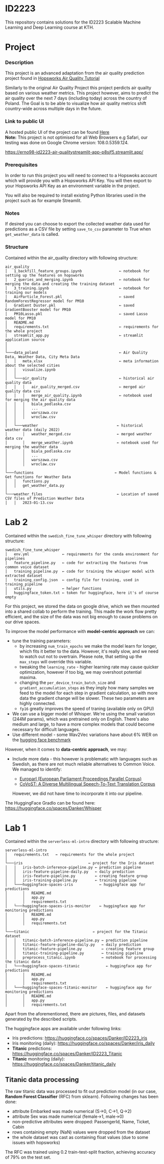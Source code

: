 # ID2223

This repository contains solutions for the ID2223 Scalable Machine Learning and Deep Learning course at KTH.

# Project
### Description
This project is an advanced adaptation from the air quality prediction project found in [Hopsworks Air Quality Tutorial](https://github.com/logicalclocks/hopsworks-tutorials/tree/master/advanced_tutorials/air_quality "Hopsworks Air Quality Tutorial")

Similarly to the original Air Quality Project this project perdicts air quailty based on various weather metrics. This project however, aims to predict the air quality over the next 7 days (including today) across the country of Poland. The Goal is to be able to visualize how air quality metrics shift country-wide across multiple days in the future.

### Link to public UI
A hosted public UI of the project can be found [Here](https://erno98-id2223-air-qualitystreamlit-app-p8sjf5.streamlit.app/ "PM10 Predictions for Poland")
<br>**Note:** This project is not optimised for all Web Browsers e.g Safari, our testing was done on Google Chrome version: 108.0.5359.124.

https://erno98-id2223-air-qualitystreamlit-app-p8sjf5.streamlit.app/

### Prerequisites
In order to run this project you will need to connect to a Hopswoks account which will provide you with a Hopsworks API Key. You will then export to your Hopsworks API Key as an environment variable in the project. 

You will also be required to install existing Python libraries used in the project such as for example Streamlit.

### Notes
If desired you can choose to export the collected weather data used for predictions as a CSV file by setting ```save_to_csv``` parameter to True when ```get_weather_data``` is called.

### Structure
Contained within the air_quality directory with following structure:
```
air_quality   
│   1_backfill_feature_groups.ipynb                 ← notebook for setting up the features on hopsworks
│   2_queries_and_merging.ipynb                     ← notebook for merging the data and creating the training dataset
│   3_training.ipynb                                ← notebook for training our models
│   AirParticle_Forest.pkl                          ← saved RandomForestRegressor model for PM10 
│   Gradient Duster.pkl                             ← saved GradientBooster model for PM10 
│   PM10Lasso.pkl                                   ← saved Lasso model for PM10
│   README.md
│   requirements.txt                                ← requirements for the whole project 
│   streamlit_app.py                                ← streamlit application source
│
│
└───data_poland                                     ← Air Quality Data, Weather Data, City Meta Data
│   │   meta.xlsx                                   ← meta information about the selected cities
│   │   visualize.ipynb
│   │   
│   └───air_quality                                 ← historical air quality data
│   │   │   air_quality_merged.csv                  ← merged air quality data csv
│   │   │   merge_air_quality.ipynb                 ← notebook used for merging the air quality data
│   │   │   biala_podlaska.csv
│   │   │   ...
│   │   │   warszawa.csv
│   │   │   wroclaw.csv   
│   │   
│   └───weather                                    ← historical weather data (daily 2022)
│       │   weather_merged.csv                     ← merged weather data csv
│       │   merge_weather.ipynb                    ← notebook used for merging the weather data
│       │   biala_podlaska.csv
│       │   ...
│       │   warszawa.csv
│       │   wroclaw.csv
│
└───functions                                     ← Model functions & Get functions for Weather Data
│   │   functions.py
│   │   get_weather_data.py
│
└───weather_files                                  ← Location of saved CSV files of Prediction Weather Data
│   │   2023-01-13.csv
```

# Lab 2
Contained within the `swedish_fine_tune_whisper` directory with following structure: 
```
swedish_fine_tune_whisper
│   env.yml               ← requirements for the conda environment for pipelines
│   feature_pipeline.py   ← code for extracting the features from common voice dataset
│   training_pipeline.py  ← code for training the whisper model with extracted dataset
│   training_config.json  ← config file for training, used in training_pipeline
│   utils.py              ← helper functions
│   huggingface_token.txt ← token for huggingface, here it's of course empty
```
For this project, we stored the data on google drive, which we then mounted into a shared collab to perform the training. This made the work flow pretty efficient, and the size of the data was not big enough to cause problems on our drive spaces.

To improve the model performance with **model-centric approach** we can:
- tune the training parameters:
  - by increasing ```num_train_epochs``` we make the model learn for longer, which fits it better to the data. However, it's really slow, and we need to watch out not to overtrain. Please note, that setting up the ```max_steps``` will override this variable.
  - tweaking the ```learning_rate``` - higher learning rate may cause quicker optimization, however if too big, we may overshoot potential maxima.
  - changing the ```per_device_train_batch_size``` and ```gradient_accumulation_steps``` as they imply how many samples we feed to the model for each step in gradient calculation, so with more data the gradient change will be slower. These two parameters are highly connected.
  - ```fp16``` greatly improves the speed of traning (available only on GPU)
- We can use a bigger model of Whisper. We're using the small variation (244M params), which was pretrained only on English. There's also medium and large, to have a more complex models that could become necessary for difficult languages. 
- Use different model - some Wav2Vec variations have about 6% WER on the [hugging face benchmark](https://paperswithcode.com/sota/speech-recognition-on-common-voice-swedish)

However, when it comes to **data-centric approach**, we may:
- Include more data - this however is problematic with languages such as Swedish, as there are not much reliable alternatives to Common Voice. We managed to identify:
  - [Europarl (European Parliament Proceedings Parallel Corpus)](https://paperswithcode.com/dataset/europarl)
  - [CoVoST: A Diverse Multilingual Speech-To-Text Translation Corpus](https://paperswithcode.com/dataset/covost)
  
  However, we did not have time to incorporate it into our pipeline.

The HuggingFace GradIo can be found here: https://huggingface.co/spaces/Danker/Whisper

# Lab 1
Contained within the `serverless-ml-intro` directory with following structure: 
```
serverless-ml-intro
│   requirements.txt   ← requirements for the whole project 
│
└───iris                              ← project for the Iris dataset
│   │   iris-batch-inference-pipeline.py ← prediction pipeline
│   │   iris-feature-pipeline-daily.py   ← daily prediction
│   │   iris-feature-pipeline.py         ← creating feature group
│   │   iris-training-pipeline.py        ← training pipeline
│   └───huggingface-spaces-iris            ← huggingface app for predictions
│       │   README.md
│       │   app.py
│       │   requirements.txt
│   └───huggingface-spaces-iris-monitor    ← huggingface app for monitoring predictions
│       │   README.md
│       │   app.py
│       │   requirements.txt
│   
└───titanic                             ← project for the Titanic dataset
│   │   titanic-batch-inference-pipeline.py ← prediction pipeline
│   │   titanic-feature-pipeline-daily.py   ← daily prediction
│   │   titanic-feature-pipeline.py         ← creating feature group
│   │   titanic-training-pipeline.py        ← training pipeline
│   │   preprocess_titanic.ipynb            ← notebook for processing the titanic data
│   └───huggingface-spaces-titanic            ← huggingface app for predictions
│       │   README.md
│       │   app.py
│       │   requirements.txt
│   └───huggingface-spaces-titanic-monitor    ← huggingface app for monitoring predictions
│       │   README.md
│       │   app.py
│       │   requirements.txt
```
Apart from the aforementioned, there are pictures, files, and datasets generated by the described scripts.

The huggingface apps are available under following links:
- Iris predictions: https://huggingface.co/spaces/Danker/ID2223_iris
- Iris monitoring (daily): https://huggingface.co/spaces/Danker/iris_daily
- **Titanic** predictions: https://huggingface.co/spaces/Danker/ID2223_Titanic
- **Titanic** monitoring (daily): https://huggingface.co/spaces/Danker/titanic_daily

## Titanic data processing
The raw titanic data was processed to fit out prediction model (in our case, **Random Forest Classifier** (RFC) from sklearn). Following changes has been done:
- attribute Embarked was made numerical (S→0, C→1, Q→2)
- attribute Sex was made numerical (female→1, male→0)
- non-predictive attributes were dropped: PassengerId, Name, Ticket, Cabin
- rows containing empty (NaN) values were dropped from the dataset
- the whole dataset was cast as containing float values (due to some issues with hopsworks)

The RFC was trained using 0.2 train-test-split fraction, achieving accuracy of 79% on the test set.

